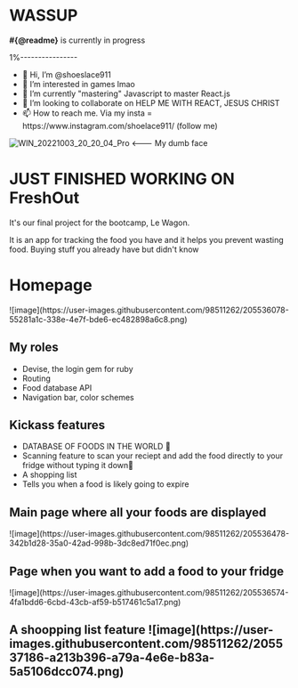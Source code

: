 <h1> WASSUP </h1>
<p> <strong>#{@readme}</strong> is currently in progress </p>
<p> 1%----------------</p> 
<ul>
  <li> 👋 Hi, I’m @shoeslace911 </li>
<li> 👀 I’m interested in games lmao </li>
<li> 🌱 I’m currently "mastering" Javascript to master React.js</li>
<li> 💞️ I’m looking to collaborate on HELP ME WITH REACT, JESUS CHRIST</li>
<li> 📫 How to reach me. Via my insta = https://www.instagram.com/shoelace911/ (follow me)</li>
</ul>
<!---
shoeslace911/shoeslace911 is a ✨ special ✨ repository because its `README.md` (this file) appears on your GitHub profile.
You can click the Previe![WIN_20221003_20_20_04_Pro](https://user-images.githubusercontent.com/98511262/202061229-a73a64e5-3b56-4a37-b44e-ebf71d7a9ae4.jpg)
w link to take a look at your changes.
--->


![WIN_20221003_20_20_04_Pro](https://user-images.githubusercontent.com/98511262/202061372-2e6b4e38-60c0-4698-992a-9c7f61e169d3.jpg) <--- My dumb face

<h1>JUST FINISHED WORKING ON <strong>FreshOut</strong></h1>
<p>It's our final project for the bootcamp, Le Wagon.</p>
<p>It is an app for tracking the food you have and it helps you prevent wasting food. Buying stuff you already have but didn't know</p>
<h1>Homepage</h1>
![image](https://user-images.githubusercontent.com/98511262/205536078-55281a1c-338e-4e7f-bde6-ec482898a6c8.png)

<h2>My roles</h2>
<ul>
  <li>Devise, the login gem for ruby</li>
  <li>Routing</li>
  <li>Food database API</li>
  <li>Navigation bar, color schemes</li>
</ul>
<h2>Kickass features</h2>
<ul>
  <li>DATABASE OF FOODS IN THE WORLD 🥚</li>
  <li>Scanning feature to scan your reciept and add the food directly to your fridge without typing it down🧾</li>
  <li>A shopping list</li>
  <li>Tells you when a food is likely going to expire</li>
</ul>
<h2>Main page where all your foods are displayed</h2>
![image](https://user-images.githubusercontent.com/98511262/205536478-342b1d28-35a0-42ad-998b-3dc8ed71f0ec.png)

<h2>Page when you want to add a food to your fridge</h2>
![image](https://user-images.githubusercontent.com/98511262/205536574-4fa1bdd6-6cbd-43cb-af59-b517461c5a17.png)

<h2>A shoopping list feature</li>
![image](https://user-images.githubusercontent.com/98511262/205537186-a213b396-a79a-4e6e-b83a-5a5106dcc074.png)

